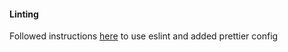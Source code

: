 #### Linting

Followed instructions [here](https://github.com/angular-eslint/angular-eslint) to use eslint and added prettier config